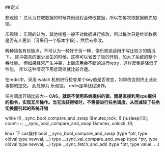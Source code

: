 
##定义

悲观锁： 总认为在取数据的时候其他线程会修改数据，所以在每次取数据前先加锁。

乐观锁： 乐观的认为，其他线程一般不对数据进行修改，所以每次只是检查数据是否有人更新（可采用一个版本字段），然后去修改。

两种锁各有优缺点，不可认为一种好于另一种，像乐观锁适用于写比较少的情况下，
即冲突真的很少发生的时候，这样可以省去了锁的开销，加大了系统的整个吞吐量。
但如果经常产生冲突，上层应用会不断的进行retry，这样反倒是降低了性能，
所以这种情况下用悲观锁就比较合适。

在redis中，采用 watch 机制进行检查某个key值是否改变，如果改变则终止此处事物的提交。 此处即为 乐观锁。
redis是单线程操作。


任务调度开销比较大--
**CAS，就是不使用系统提供的锁，而是直接利用cpu提供的指令，实现互斥操作。当无法获得锁时，不需要进行任务调度，从而减轻了任务切换而引起的系统开销**

while (!(__sync_bool_compare_and_swap (&mutex,lock, 1) ))usleep(10);
				count++;
				__sync_bool_compare_and_swap (&mutex, unlock, 0);

linux 下 cas操作
bool __sync_bool_compare_and_swap (type *ptr, type oldval type newval, ...)
type __sync_val_compare_and_swap (type *ptr, type oldval type newval, ...)
type __sync_fetch_and_add (type *ptr, type value, ...)
